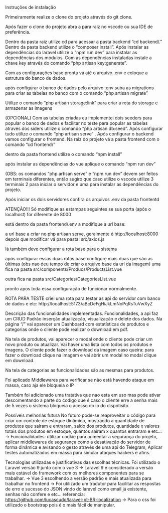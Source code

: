 Instruções de instalação


Primeiramente realize o clone do projeto através do git clone.

Após fazer o clone do projeto abra a para raiz no vscode ou sua IDE de preferência.

Dentro da pasta raiz utilize cd para acessar a pasta backend 
“cd backend/.”
Dentro da pasta backend utilize o 
“composer install”.
Após instalar as dependências do laravel utilize o 
“npm run dev” 
para instalar as dependências dos módulos.
Com as dependências instaladas instale a chave key através do comando 
“php artisan key:generate”.

Com as configurações base pronta vá até o arquivo .env e coloque a estrutura do banco de dados.

após configurar o banco de dados pelo arquivo .env suba as migrations para criar as tabelas no banco com o comando 
“php artisan migrate”

Utilize o comando
“php artisan storage:link” 
para criar a rota do storage e armazenar as imagens

(OPCIONAL) Com as tabelas criadas eu implementei dois seeders para 
popular o banco de dados e facilitar no teste para popular as tabelas 
através dos siders utilize o comando 
“php artisan db:seed”.
Após configurar tudo utilize o comando 
“php artisan serve” .
Após configurar o backend vamos configurar o frontend.
Na raiz do projeto vá a pasta frontend com o comando 
“cd frontend/”

dentro da pasta frontend utilize o comando 
“npm install”

após instalar as dependências do vue aplique o comando 
“npm run dev” 

(OBS: os comandos “php artisan serve” e “npm run dev” devem ser feitos em terminais diferentes, então sugiro que caso utilize o vscode utilize 3 terminais 2 para iniciar o servidor e uma para instalar as dependências do projeto.

Após iniciar os dois servidores confira os arquivos .env da pasta frontentd 

ATENÇÃO!!! Só modifique as estampas seguintes se sua porta (após o localhost) for diferente de 8000

está dentro da pasta frontend/.env
a modifique a url base:



a url base a criar no php artisan serve, geralmente é http://localhost:8000
depois que modificar vá para pasta:
	src/axios.js

lá também deve configurar a rota base para o sistema
	

após configurar essas duas rotas base configure mais duas que são as últimas (obs nao deu tempo de criar o arquivo base da url da imagem)
uma fica na pasta src/components/Producs/ProductsList.vue


outra fica na pasta src/Categories/CategoriesList.vue


pronto apos toda essa configuração de funcionar normalmente.


ROTA PARA TESTE
criei uma rota para testar as api do servidor com banco de dados e etc:
http://localhost:5173/aBcDeFgHiJkLmNoPqRsTuVwXyZ



Descrição das funcionalidades implementadas.
Funcionalidades, a api faz um CRUD Padrão inserção atualização, visualização e delete dos dados. Na página “/” vai aparecer um Dashboard com estatísticas de produtos e categorias onde o cliente pode realizar o download em pdf.

Na tela de produtos, vai aparecer o modal onde o cliente pode criar um novo produto ou atualizar. Vai haver uma lista  com todos os produtos e imagens. O cliente pode fazer o download da imagem caso queira: para fazer o download clique na imagem e vai abrir um modal no modal clique em download.

Na tela de categorias as funcionalidades são as mesmas para produtos.

Foi aplicado Middlewares para verificar se não está havendo ataque em massa, caso aja ele bloqueia o IP

Também foi adicionado uma tratativa que nao esta em uso mas pode ativar descomentando a parte do codigo que é caso o cliente erre a senha mais de 5 vezes o sistema bloqueia o acesso do ip do dispotisito.

Possíveis melhorias futura
No futuro pode-se reaproveitar o código para criar um controle de estoque dinâmico, mostrando a quantidade de produtos que saíram e entraram, saldo dos produtos, quantidade x valores totais dos produtos em estoque, quantos saíram x  quantos  entraram  e etc…
-> Funcionalidades: utilizar cookie para aumentar a segurança do projeto, aplicar middlewares de segurança como a desativação do servidor de forma dinâmica e avisando o gesto através de uma api do Telegram, Aplicar testes automatizados em massa para simular ataques hackers e afins.

Tecnologias utilizadas e justificativas das escolhas técnicas.
Foi utilizado o Laravel versão 9 junto com o vue 3
-> Laravel 9 é considerado a versão mais estável do framework com os melhores componentes para se trabalhar.
-> Vue 3 escolhendo a versão padrão e mais atualizada para trabalhar no frontend
->  Foi utilizado um tradutor para facilitar as respostas de erro e sucesso do JSON vindo do laravel como email já existente, senhas não confere  e etc… referencia: https://github.com/lucascudo/laravel-pt-BR-localization
-> Para o css foi utilizado o bootstrap pois é o mais fácil de manipular.












